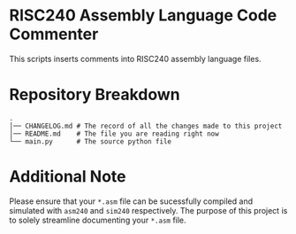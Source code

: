 # RISC240 Assembly Language Code Commenter
This scripts inserts comments into RISC240 assembly language files.

# Repository Breakdown
```shell
.
│── CHANGELOG.md # The record of all the changes made to this project
│── README.md    # The file you are reading right now
└── main.py      # The source python file
```

# Additional Note
Please ensure that your `*.asm` file can be sucessfully compiled and simulated with `asm240` and `sim240` respectively. The purpose of this project is to solely streamline documenting your `*.asm` file.
